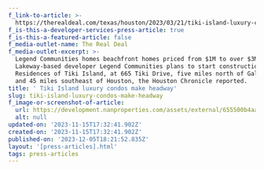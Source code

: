 ```yaml
---
f_link-to-article: >-
  https://therealdeal.com/texas/houston/2023/03/21/tiki-island-luxury-condos-make-headway/
f_is-this-a-developer-services-press-article: true
f_is-this-a-featured-article: false
f_media-outlet-name: The Real Deal
f_media-outlet-excerpt: >-
  Legend Communities homes beachfront homes priced from $1M to over $3M
  Lakeway-based developer Legend Communities plans to start construction on the
  Residences of Tiki Island, at 665 Tiki Drive, five miles north of Galveston
  and 45 miles southeast of Houston, the Houston Chronicle reported.
title: ' Tiki Island luxury condos make headway'
slug: tiki-island-luxury-condos-make-headway
f_image-or-screenshot-of-article:
  url: https://development.nanproperties.com/assets/external/655500b4aafc53997a4a5cba_screenshot202023-11-1620013226.png
  alt: null
updated-on: '2023-11-15T17:32:41.902Z'
created-on: '2023-11-15T17:32:41.902Z'
published-on: '2023-12-05T18:21:52.835Z'
layout: '[press-articles].html'
tags: press-articles
---
```



